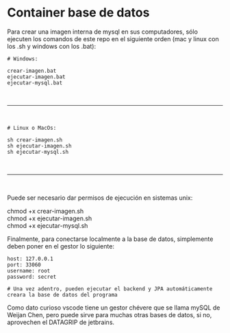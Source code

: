 # Container base de datos

Para crear una imagen interna de mysql en sus computadores, sólo ejecuten los comandos de este repo en el siguiente orden (mac y linux con los .sh y windows con los .bat):

```
# Windows:

crear-imagen.bat
ejecutar-imagen.bat
ejecutar-mysql.bat

```
<br>
<hr>
<br>


```
# Linux o MacOs:

sh crear-imagen.sh
sh ejecutar-imagen.sh
sh ejecutar-mysql.sh

```

<br>
<hr>
<br>


Puede ser necesario dar permisos de ejecución en sistemas unix:

chmod +x crear-imagen.sh <br>
chmod +x ejecutar-imagen.sh <br>
chmod +x ejecutar-mysql.sh <br>

Finalmente, para conectarse localmente a la base de datos, simplemente deben poner en el gestor lo siguiente:


```
host: 127.0.0.1
port: 33060
username: root
password: secret

# Una vez adentro, pueden ejecutar el backend y JPA automáticamente creara la base de datos del programa

```

Como dato curioso vscode tiene un gestor chévere que se llama mySQL de Weijan Chen, pero puede sirve para muchas otras bases de datos, si no, aprovechen el DATAGRIP de jetbrains.
